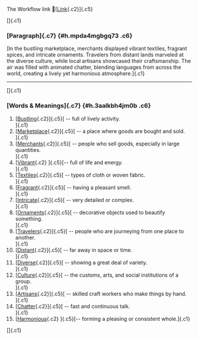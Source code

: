 The Workflow link
👏[[Link](https://www.google.com/url?q=http://www.google.com&sa=D&source=editors&ust=1757371193926617&usg=AOvVaw2YpA1ZBNtD14-HcL5ept_U){.c2}]{.c5}

[]{.c1}

### [Paragraph]{.c7} {#h.mpda4mgbgq73 .c6}

[In the bustling marketplace, merchants displayed vibrant textiles,
fragrant spices, and intricate ornaments. Travelers from distant lands
marveled at the diverse culture, while local artisans showcased their
craftsmanship. The air was filled with animated chatter, blending
languages from across the world, creating a lively yet harmonious
atmosphere.]{.c1}

------------------------------------------------------------------------

[]{.c1}

### [Words & Meanings]{.c7} {#h.3aalkbh4jm0b .c6}

1.  [[Bustling](https://www.google.com/url?q=http://www.google.com&sa=D&source=editors&ust=1757371193927246&usg=AOvVaw1wA90he0N7KBPrEqbUv91e){.c2}]{.c5}[ --
    full of lively activity.\
    ]{.c1}
2.  [[Marketplace](https://www.google.com/url?q=http://www.google.com&sa=D&source=editors&ust=1757371193927375&usg=AOvVaw2FapfgMJ1BHlqrpNnSmgpZ){.c2}]{.c5}[ --
    a place where goods are bought and sold.\
    ]{.c1}
3.  [[Merchants](https://www.google.com/url?q=http://www.google.com&sa=D&source=editors&ust=1757371193927498&usg=AOvVaw3ki-WSvBex8l_3P05ttn5G){.c2}]{.c5}[ --
    people who sell goods, especially in large quantities.\
    ]{.c1}
4.  [[Vibrant](https://www.google.com/url?q=http://www.google.com&sa=D&source=editors&ust=1757371193927629&usg=AOvVaw2Y_kz6fIOhHV1hKXol81GA){.c2}
    ]{.c5}[-- full of life and energy.\
    ]{.c1}
5.  [[Textiles](https://www.google.com/url?q=http://www.google.com&sa=D&source=editors&ust=1757371193927734&usg=AOvVaw3F5iKygFB5EVNpVHyGAdZo){.c2}]{.c5}[ --
    types of cloth or woven fabric.\
    ]{.c1}
6.  [[Fragrant](https://www.google.com/url?q=http://www.google.com&sa=D&source=editors&ust=1757371193927838&usg=AOvVaw1btuFTmv4FQYu2raPa7Iay){.c2}]{.c5}[ --
    having a pleasant smell.\
    ]{.c1}
7.  [[Intricate](https://www.google.com/url?q=http://www.google.com&sa=D&source=editors&ust=1757371193927938&usg=AOvVaw0FJOfuxhRUpvhl-m3JD0ue){.c2}]{.c5}[ --
    very detailed or complex.\
    ]{.c1}
8.  [[Ornaments](https://www.google.com/url?q=http://www.google.com&sa=D&source=editors&ust=1757371193928038&usg=AOvVaw3PkfMcJm9YivqS1HLEFxeN){.c2}]{.c5}[ --
    decorative objects used to beautify something.\
    ]{.c1}
9.  [[Travelers](https://www.google.com/url?q=http://www.google.com&sa=D&source=editors&ust=1757371193928159&usg=AOvVaw3bh9xi2nMOQ-3CA4kewHs2){.c2}]{.c5}[ --
    people who are journeying from one place to another.\
    ]{.c1}
10. [[Distant](https://www.google.com/url?q=http://www.google.com&sa=D&source=editors&ust=1757371193928286&usg=AOvVaw1xUinbWG46XQjSOeoHIg99){.c2}]{.c5}[ --
    far away in space or time.\
    ]{.c1}
11. [[Diverse](https://www.google.com/url?q=http://www.google.com&sa=D&source=editors&ust=1757371193928384&usg=AOvVaw3Ru89HKyI9BgFOLCzK7wEP){.c2}]{.c5}[ --
    showing a great deal of variety.\
    ]{.c1}
12. [[Culture](https://www.google.com/url?q=http://www.google.com&sa=D&source=editors&ust=1757371193928488&usg=AOvVaw33CYCnTVkGfNRvdszw3T4W){.c2}]{.c5}[ --
    the customs, arts, and social institutions of a group.\
    ]{.c1}
13. [[Artisans](https://www.google.com/url?q=http://www.google.com&sa=D&source=editors&ust=1757371193928612&usg=AOvVaw1gp7WFyWvyW1NzMTQFhf3Y){.c2}]{.c5}[ --
    skilled craft workers who make things by hand.\
    ]{.c1}
14. [[Chatter](https://www.google.com/url?q=http://www.google.com&sa=D&source=editors&ust=1757371193928734&usg=AOvVaw0uWIywKlk9OVKNdfX3A-vQ){.c2}]{.c5}[ --
    fast and continuous talk.\
    ]{.c1}
15. [[Harmonious](https://www.google.com/url?q=http://www.google.com&sa=D&source=editors&ust=1757371193928837&usg=AOvVaw2BpFplGOsp7aHOcyxGesFD){.c2}
    ]{.c5}[-- forming a pleasing or consistent whole.]{.c1}

[]{.c1}
